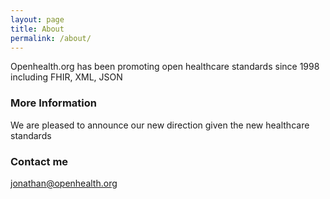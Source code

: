 ```yaml
---
layout: page
title: About
permalink: /about/
---
```


Openhealth.org has been promoting open healthcare standards since 1998 including FHIR, XML, JSON

### More Information

We are pleased to announce our new direction given the new healthcare standards

### Contact me

[jonathan@openhealth.org](mailto:jonathan@openhealth.org)

